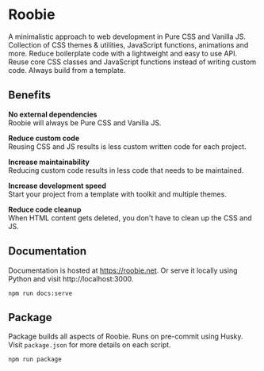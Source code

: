 # Roobie

A minimalistic approach to web development in Pure CSS and Vanilla JS.  Collection of CSS themes & utilities, JavaScript functions, animations and more.  Reduce boilerplate code with a lightweight and easy to use API.   Reuse core CSS classes and JavaScript functions instead of writing custom code.  Always build from a template.

## Benefits

**No external dependencies**<br>
Roobie will always be Pure CSS and Vanilla JS.

**Reduce custom code**<br>
Reusing CSS and JS results is less custom written code for each project.

**Increase maintainability**<br>
Reducing custom code results in less code that needs to be maintained.

**Increase development speed**<br>
Start your project from a template with toolkit and multiple themes.

**Reduce code cleanup**<br>
When HTML content gets deleted, you don't have to clean up the CSS and JS.

## Documentation
Documentation is hosted at https://roobie.net.  Or serve it locally using Python and visit http://localhost:3000.
```shell
npm run docs:serve
```

## Package
Package builds all aspects of Roobie. Runs on pre-commit using Husky.  Visit `package.json` for more details on each script.
```shell
npm run package
```